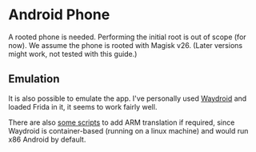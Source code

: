 # Android Phone

A rooted phone is needed. Performing the initial root is out of scope (for now). We assume the phone is rooted with Magisk v26. (Later versions might work, not tested with this guide.)

## Emulation

It is also possible to emulate the app. I've personally used [Waydroid](https://github.com/waydroid/waydroid/) and loaded Frida in it, it seems to work fairly well.

There are also [some scripts](https://github.com/casualsnek/waydroid_script) to add ARM translation if required, since Waydroid is container-based (running on a linux machine) and would run x86 Android by default.
